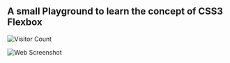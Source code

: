 ## A small Playground to learn the concept of CSS3 Flexbox
![Visitor Count](https://profile-counter.glitch.me/akhilgupta28/count.svg)

![Web Screenshot](https://raw.githubusercontent.com/entrepaman/flexboxPlayground/master/screenshot.png)
